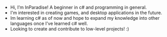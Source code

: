 - Hi, I’m InParadise! A beginner in c# and programming in general.
- I'm interested in creating games, and desktop applications in the future.
- Im learning c# as of now and hope to expand my knowledge into other languages once I've learned c# well.
- Looking to create and contribute to low-level projects! :)
 

